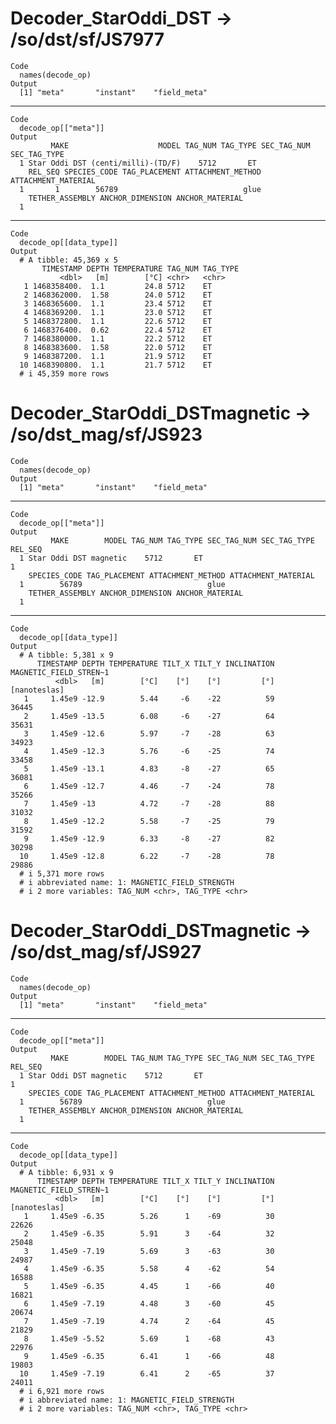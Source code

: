 # Decoder_StarOddi_DST -> /so/dst/sf/JS7977

    Code
      names(decode_op)
    Output
      [1] "meta"       "instant"    "field_meta"

---

    Code
      decode_op[["meta"]]
    Output
             MAKE                    MODEL TAG_NUM TAG_TYPE SEC_TAG_NUM SEC_TAG_TYPE
      1 Star Oddi DST (centi/milli)-(TD/F)    5712       ET                         
        REL_SEQ SPECIES_CODE TAG_PLACEMENT ATTACHMENT_METHOD ATTACHMENT_MATERIAL
      1       1        56789                            glue                    
        TETHER_ASSEMBLY ANCHOR_DIMENSION ANCHOR_MATERIAL
      1                                                 

---

    Code
      decode_op[[data_type]]
    Output
      # A tibble: 45,369 x 5
           TIMESTAMP DEPTH TEMPERATURE TAG_NUM TAG_TYPE
               <dbl>   [m]        [°C] <chr>   <chr>   
       1 1468358400.  1.1         24.8 5712    ET      
       2 1468362000.  1.58        24.0 5712    ET      
       3 1468365600.  1.1         23.4 5712    ET      
       4 1468369200.  1.1         23.0 5712    ET      
       5 1468372800.  1.1         22.6 5712    ET      
       6 1468376400.  0.62        22.4 5712    ET      
       7 1468380000.  1.1         22.2 5712    ET      
       8 1468383600.  1.58        22.0 5712    ET      
       9 1468387200.  1.1         21.9 5712    ET      
      10 1468390800.  1.1         21.7 5712    ET      
      # i 45,359 more rows

# Decoder_StarOddi_DSTmagnetic -> /so/dst_mag/sf/JS923

    Code
      names(decode_op)
    Output
      [1] "meta"       "instant"    "field_meta"

---

    Code
      decode_op[["meta"]]
    Output
             MAKE        MODEL TAG_NUM TAG_TYPE SEC_TAG_NUM SEC_TAG_TYPE REL_SEQ
      1 Star Oddi DST magnetic    5712       ET                                1
        SPECIES_CODE TAG_PLACEMENT ATTACHMENT_METHOD ATTACHMENT_MATERIAL
      1        56789                            glue                    
        TETHER_ASSEMBLY ANCHOR_DIMENSION ANCHOR_MATERIAL
      1                                                 

---

    Code
      decode_op[[data_type]]
    Output
      # A tibble: 5,381 x 9
          TIMESTAMP DEPTH TEMPERATURE TILT_X TILT_Y INCLINATION MAGNETIC_FIELD_STREN~1
              <dbl>   [m]        [°C]    [°]    [°]         [°]           [nanoteslas]
       1     1.45e9 -12.9        5.44     -6    -22          59                  36445
       2     1.45e9 -13.5        6.08     -6    -27          64                  35631
       3     1.45e9 -12.6        5.97     -7    -28          63                  34923
       4     1.45e9 -12.3        5.76     -6    -25          74                  33458
       5     1.45e9 -13.1        4.83     -8    -27          65                  36081
       6     1.45e9 -12.7        4.46     -7    -24          78                  35266
       7     1.45e9 -13          4.72     -7    -28          88                  31032
       8     1.45e9 -12.2        5.58     -7    -25          79                  31592
       9     1.45e9 -12.9        6.33     -8    -27          82                  30298
      10     1.45e9 -12.8        6.22     -7    -28          78                  29886
      # i 5,371 more rows
      # i abbreviated name: 1: MAGNETIC_FIELD_STRENGTH
      # i 2 more variables: TAG_NUM <chr>, TAG_TYPE <chr>

# Decoder_StarOddi_DSTmagnetic -> /so/dst_mag/sf/JS927

    Code
      names(decode_op)
    Output
      [1] "meta"       "instant"    "field_meta"

---

    Code
      decode_op[["meta"]]
    Output
             MAKE        MODEL TAG_NUM TAG_TYPE SEC_TAG_NUM SEC_TAG_TYPE REL_SEQ
      1 Star Oddi DST magnetic    5712       ET                                1
        SPECIES_CODE TAG_PLACEMENT ATTACHMENT_METHOD ATTACHMENT_MATERIAL
      1        56789                            glue                    
        TETHER_ASSEMBLY ANCHOR_DIMENSION ANCHOR_MATERIAL
      1                                                 

---

    Code
      decode_op[[data_type]]
    Output
      # A tibble: 6,931 x 9
          TIMESTAMP DEPTH TEMPERATURE TILT_X TILT_Y INCLINATION MAGNETIC_FIELD_STREN~1
              <dbl>   [m]        [°C]    [°]    [°]         [°]           [nanoteslas]
       1     1.45e9 -6.35        5.26      1    -69          30                  22626
       2     1.45e9 -6.35        5.91      3    -64          32                  25048
       3     1.45e9 -7.19        5.69      3    -63          30                  24987
       4     1.45e9 -6.35        5.58      4    -62          54                  16588
       5     1.45e9 -6.35        4.45      1    -66          40                  16821
       6     1.45e9 -7.19        4.48      3    -60          45                  20674
       7     1.45e9 -7.19        4.74      2    -64          45                  21829
       8     1.45e9 -5.52        5.69      1    -68          43                  22976
       9     1.45e9 -6.35        6.41      1    -66          48                  19803
      10     1.45e9 -7.19        6.41      2    -65          37                  24011
      # i 6,921 more rows
      # i abbreviated name: 1: MAGNETIC_FIELD_STRENGTH
      # i 2 more variables: TAG_NUM <chr>, TAG_TYPE <chr>

